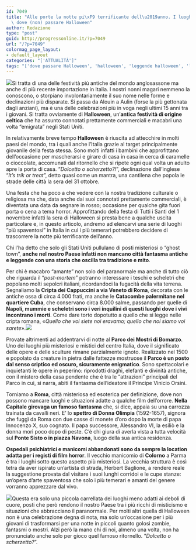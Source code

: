 ```yaml
---
id: 7049
title: "Alle porte la notte pi\xF9 terrificante dell\u2019anno. I luoghi d\u2019Italia\
  \ dove (non) passare Halloween"
author: Redazione
type: "post"
guid: http://progressonline.it/?p=7049
url: "/?p=7049"
colormag_page_layout:
- default_layout
categories: "['ATTUALITÀ']"
tags: "['dove passare Halloween', 'halloween', 'leggende halloween', 'leggende misteriose', 'Luoghi paurosi Italia', "luoghi più spaventosi d'Italia", 'luoghi spaventosi']"
---
```


![](https://progressonline.it/wp-content/uploads/2017/10/colorno-300x199.jpg)Si tratta di una delle festività più antiche del mondo anglosassone ma anche di più recente importazione in Italia. I nostri nonni magari nemmeno la conoscono, o storpiano involontariamente il suo nome nelle forme e declinazioni più disparate. Si passa da Alouin a Aulin (forse la più gettonata dagli anziani), ma è una delle celebrazioni più in voga negli ultimi 15 anni tra i giovani. Si tratta ovviamente di **Halloween**, un’**antica festività di origine celtica** che ha assunto connotati prettamente commerciali e macabri una volta “emigrata” negli Stati Uniti.

In relativamente breve tempo **Halloween** è riuscita ad attecchire in molti paesi del mondo, tra i quali anche l’Italia grazie al target principalmente giovanile della festa stessa. Sono molti infatti i bambini che approfittano dell’occasione per mascherarsi e girare di casa in casa in cerca di caramelle o cioccolate, accomunati dal ritornello che si ripete ogni qual volta un adulto apre la porta di casa. “*Dolcetto o scherzetto?!*”, declinazione dall’inglese “*It’s trik or treat*”, detto quasi come un mantra, una cantilena che popola le strade delle città la sera del 31 ottobre.

Una festa che ha poco a che vedere con la nostra tradizione culturale o religiosa ma che, data anche dai suoi connotati prettamente commerciali, è diventata una data da segnare in rosso; occasione per qualche gita fuori porta o cena a tema horror. Approfittando della festa di Tutti i Santi del 1 novembre infatti la sera di Halloween si presta bene a qualche uscita particolare e, in questo articolo, andremo ad elencarvi una serie di luoghi “più spaventosi” in Italia in cui i più temerari potrebbero decidere di trascorrere la notte più terrificante dell’anno.

Chi l’ha detto che solo gli Stati Uniti pullulano di posti misteriosi o “ghost town”, **anche nel nostro Paese infatti non mancano città fantasma antiche e leggende con una storia che oscilla tra tradizione e mito**.

Per chi è macabro “amante” non solo del paranormale ma anche di tutto ciò che riguarda il “*post-mortem*” potranno interessare i teschi e scheletri che popolano molti sepolcri italiani, ricordandoci la fugacità della vita terrena. Segnaliamo la **Cripta dei Cappuccini a via Veneto di Roma**, decorata con le antiche ossa di circa 4.000 frati, ma anche le **Catacombe palermitane nel quartiere Cuba**, che conservano circa 8.000 salme, passando per quelle di **Napoli, mummie e scheletri sono i veri inquilini di questi luoghi dove i vivi incontrano i morti**. Come dare torto dopotutto a quello che si legge nelle cripta romana, «*Quello che voi siete noi eravamo; quello che noi siamo voi sarete*».![](https://progressonline.it/wp-content/uploads/2017/10/Catacombe_san_Gennaro_vestibolo_inferiore-300x189.jpg)

Provate altrimenti ad addentrarvi di notte al **Parco dei Mostri di Bomarzo**. Uno dei luoghi più misteriosi e mistici del centro Italia, dove il significato delle opere e delle sculture rimane parzialmente ignoto. Realizzato nel 1500 e popolato da creature in pietra dalle fattezze mostruose il **Parco è un posto dal senso criptico ed oscuro, sicuramente enigmatico**. Sono spettacolari e inquietanti le opere in peperino: riprodotti draghi, elefanti e divinità antiche, con il mistero della casa pendente che è tra le “attrazioni” principali del Parco in cui, si narra, abiti il fantasma dell’ideatore il Principe Vinicio Orsini.

Torniamo a **Roma**, città misteriosa ed esoterica per definizione, dove non possono mancare luoghi e situazioni adatte a qualche film dell’orrore. **Nella Capitale girovaga un famoso fantasma** che, si dice, appaia su una carrozza trainata da cavalli neri. E’ lo **spettro di Donna Olimpia** (1592-1657), signora che fuggì da Roma con due casse di monete d’oro dopo la morte di papa Innocenzo X, suo cognato. Il papa successore, Alessandro VI, la esiliò e la donna morì poco dopo di peste. C’è chi giura di averla vista a tutta velocità sul **Ponte Sisto o in piazza Navona**, luogo della sua antica residenza.

**Ospedali psichiatrici e manicomi abbandonati sono da sempre la location adatta per i registi di film horror**. Il vecchio manicomio di **Colorno** a Parma è tra i luoghi sotto questo aspetto più misteriosi. La vecchia struttura è così tetra da aver ispirato un’artista di strada, Herbert Baglione, a rendere reale la suggestione provata dal visitare i suoi lunghi corridoi e le cupe stanze: un’opera d’arte spaventosa che solo i più temerari e amanti del genere vorranno apprezzare dal vivo.

![](https://progressonline.it/wp-content/uploads/2017/10/halloween-300x169.jpg)Questa era solo una piccola carrellata dei luoghi meno adatti ai deboli di cuore, posti che però rendono il nostro Paese tra i più ricchi di misticismo e situazioni che abbracciano il paranormale. Per molti altri quella di Halloween non è una celebrazione degna di nota, ma solo un’occasione per i più giovani di trasformarsi per una notte in piccoli quanto golosi zombie, fantasmi o mostri. Alzi però la mano chi di noi, almeno una volta, non ha pronunciato anche solo per gioco quel famoso ritornello. “*Dolcetto o scherzetto?*”.